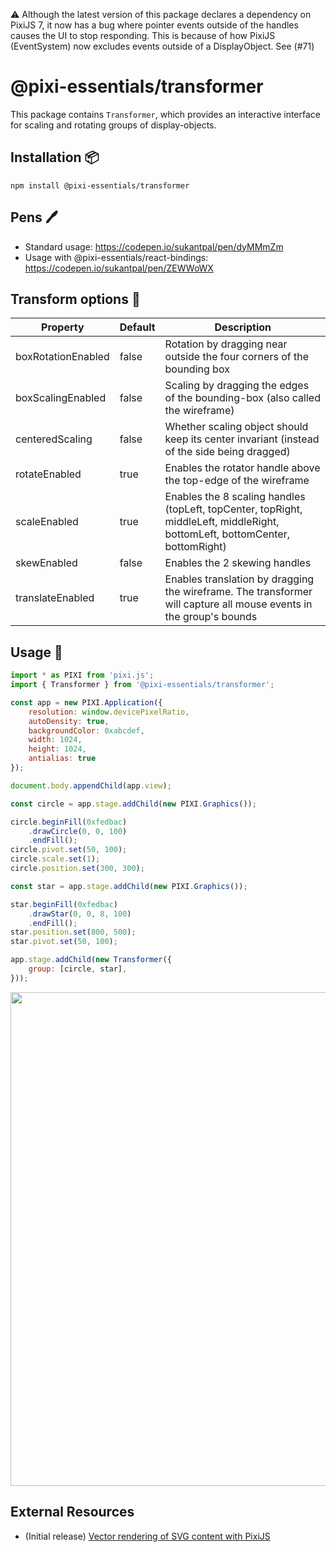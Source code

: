 ⚠️ Although the latest version of this package declares a dependency on PixiJS 7, it now has a bug where pointer events outside of the handles causes the UI to stop responding. This is because of how PixiJS (EventSystem) now excludes events outside of a DisplayObject. See (#71)

# @pixi-essentials/transformer

This package contains `Transformer`, which provides an interactive interface for scaling and rotating groups of display-objects.

## Installation :package:

```base
npm install @pixi-essentials/transformer
```

## Pens :pen:

+ Standard usage: https://codepen.io/sukantpal/pen/dyMMmZm
+ Usage with @pixi-essentials/react-bindings: https://codepen.io/sukantpal/pen/ZEWWoWX

## Transform options :page_with_curl:

| Property           | Default         | Description                                                                                 |
| ------------------ | --------------- | ------------------------------------------------------------------------------------------- |
| boxRotationEnabled | false           | Rotation by dragging near outside the four corners of the bounding box                      |
| boxScalingEnabled  | false           | Scaling by dragging the edges of the bounding-box (also called the wireframe)               |
| centeredScaling    | false           | Whether scaling object should keep its center invariant (instead of the side being dragged) |
| rotateEnabled      | true            | Enables the rotator handle above the top-edge of the wireframe                              |
| scaleEnabled       | true            | Enables the 8 scaling handles (topLeft, topCenter, topRight, middleLeft, middleRight, bottomLeft, bottomCenter, bottomRight) |
| skewEnabled        | false           | Enables the 2 skewing handles                                                               |
| translateEnabled   | true            | Enables translation by dragging the wireframe. The transformer will capture all mouse events in the group's bounds |


## Usage :page_facing_up:

```js
import * as PIXI from 'pixi.js';
import { Transformer } from '@pixi-essentials/transformer';

const app = new PIXI.Application({
    resolution: window.devicePixelRatio,
    autoDensity: true,
    backgroundColor: 0xabcdef,
    width: 1024,
    height: 1024,
    antialias: true
});

document.body.appendChild(app.view);

const circle = app.stage.addChild(new PIXI.Graphics());

circle.beginFill(0xfedbac)
    .drawCircle(0, 0, 100)
    .endFill();
circle.pivot.set(50, 100);
circle.scale.set(1);
circle.position.set(300, 300);

const star = app.stage.addChild(new PIXI.Graphics());

star.beginFill(0xfedbac)
    .drawStar(0, 0, 8, 100)
    .endFill();
star.position.set(800, 500);
star.pivot.set(50, 100);

app.stage.addChild(new Transformer({
    group: [circle, star],
}));
```

<p align="center">
<img src="https://i.imgur.com/b82qYjF.png" width="790px" />
</p>

## External Resources

* (Initial release) [Vector rendering of SVG content with PixiJS](https://medium.com/javascript-in-plain-english/vector-rendering-of-svg-content-with-pixijs-6f26c91f09ee?source=friends_link&sk=1faf7f354ab39bd79d476bf33e9d44d1)
